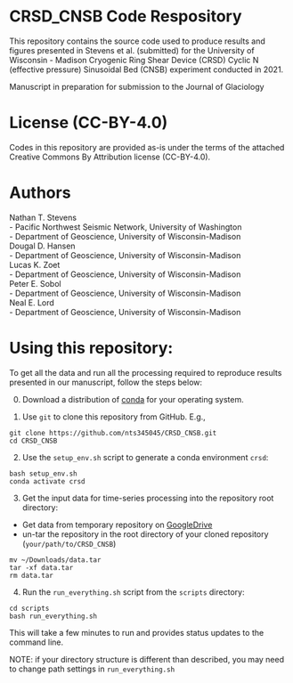 # CRSD_CNSB Code Respository  
This repository contains the source code used to produce results and figures presented in Stevens et al. (submitted) for the University of Wisconsin - Madison Cryogenic Ring Shear Device (CRSD) Cyclic N (effective pressure) Sinusoidal Bed (CNSB) experiment conducted in 2021.   

Manuscript in preparation for submission to the Journal of Glaciology


# License (CC-BY-4.0) 
Codes in this repository are provided as-is under the terms of the attached Creative Commons By Attribution license (CC-BY-4.0).

# Authors  
Nathan T. Stevens  
    - Pacific Northwest Seismic Network, University of Washington    
    - Department of Geoscience, University of Wisconsin-Madison  
Dougal D. Hansen  
    - Department of Geoscience, University of Wisconsin-Madison  
Lucas K. Zoet  
    - Department of Geoscience, University of Wisconsin-Madison  
Peter E. Sobol  
    - Department of Geoscience, University of Wisconsin-Madison  
Neal E. Lord  
    - Department of Geoscience, University of Wisconsin-Madison  

# Using this repository:  

To get all the data and run all the processing required to reproduce results presented in our manuscript, follow the steps below:  

0) Download a distribution of [conda](https://docs.anaconda.com/miniconda/miniconda-install/) for your operating system.  

1) Use `git` to clone this repository from GitHub. E.g.,  
```
git clone https://github.com/nts345045/CRSD_CNSB.git
cd CRSD_CNSB
```

2) Use the `setup_env.sh` script to generate a conda environment `crsd`:  
```
bash setup_env.sh
conda activate crsd
```

3) Get the input data for time-series processing into the repository root directory:  
 - Get data from temporary repository on [GoogleDrive](https://drive.google.com/file/d/1-QdYwzCuwoD8WaA8GHAhceLC2aZYDdHk/view?usp=share_link)  
 - un-tar the repository in the root directory of your cloned repository (`your/path/to/CRSD_CNSB`)
```
mv ~/Downloads/data.tar
tar -xf data.tar
rm data.tar
```

4) Run the `run_everything.sh` script from the `scripts` directory:  
```
cd scripts
bash run_everything.sh
```
This will take a few minutes to run and provides status updates to the command line.

NOTE: if your directory structure is different than described, you may need to change path settings in `run_everything.sh`
